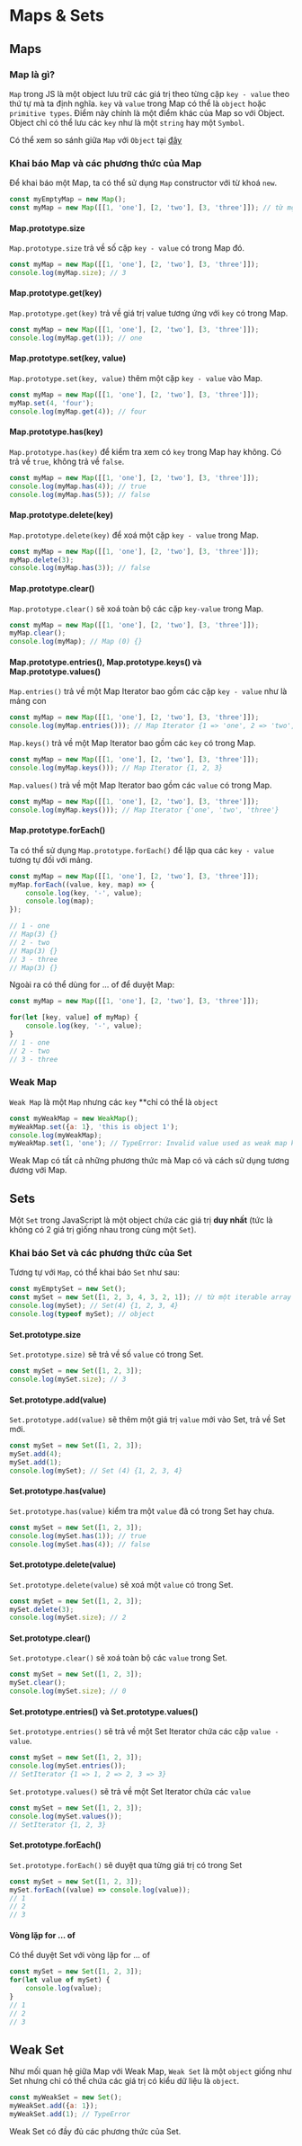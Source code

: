 # Maps & Sets

## Maps

### Map là gì?

`Map` trong JS là một object lưu trữ các giá trị theo từng cặp `key - value` theo thứ tự mà ta
định nghĩa. `key` và `value` trong Map có thể là `object` hoặc `primitive types`. Điểm này
chính là một điểm khác của Map so với Object. Object chỉ có thể lưu các `key` như là một
`string` hay một `Symbol`.

Có thể xem so sánh giữa `Map` với `Object` tại [đây](https://developer.mozilla.org/en-US/docs/Web/JavaScript/Reference/Global_Objects/Map?retiredLocale=vi#objects_vs._maps)

### Khai báo Map và các phương thức của Map

Để khai báo một Map, ta có thể sử dụng `Map` constructor với từ khoá `new`.

```js
const myEmptyMap = new Map();
const myMap = new Map([[1, 'one'], [2, 'two'], [3, 'three']]); // từ một iterable array
```

#### Map.prototype.size

`Map.prototype.size` trả về số cặp `key - value` có trong Map đó.

```js
const myMap = new Map([[1, 'one'], [2, 'two'], [3, 'three']]);
console.log(myMap.size); // 3
```

#### Map.prototype.get(key)

`Map.prototype.get(key)` trả về giá trị value tương ứng với `key` có trong Map.

```js
const myMap = new Map([[1, 'one'], [2, 'two'], [3, 'three']]);
console.log(myMap.get(1)); // one
```
#### Map.prototype.set(key, value)

`Map.prototype.set(key, value)` thêm một cặp `key - value` vào Map.

```js
const myMap = new Map([[1, 'one'], [2, 'two'], [3, 'three']]);
myMap.set(4, 'four');
console.log(myMap.get(4)); // four
```

#### Map.prototype.has(key)

`Map.prototype.has(key)` để kiểm tra xem có `key` trong Map hay không. Có trả về
`true`, không trả về `false`.

```js
const myMap = new Map([[1, 'one'], [2, 'two'], [3, 'three']]);
console.log(myMap.has(4)); // true
console.log(myMap.has(5)); // false
```

#### Map.prototype.delete(key)

`Map.prototype.delete(key)` để xoá một cặp `key - value` trong Map.

```js
const myMap = new Map([[1, 'one'], [2, 'two'], [3, 'three']]);
myMap.delete(3);
console.log(myMap.has(3)); // false
```

#### Map.prototype.clear()

`Map.prototype.clear()` sẽ xoá toàn bộ các cặp `key-value` trong Map.

```js
const myMap = new Map([[1, 'one'], [2, 'two'], [3, 'three']]);
myMap.clear();
console.log(myMap); // Map (0) {}
```

#### Map.prototype.entries(), Map.prototype.keys() và Map.prototype.values()

`Map.entries()` trả về một Map Iterator bao gồm các cặp `key - value` như là mảng con

```js
const myMap = new Map([[1, 'one'], [2, 'two'], [3, 'three']]);
console.log(myMap.entries())); // Map Iterator {1 => 'one', 2 => 'two', 3 => 'three'}
```

`Map.keys()` trả về một Map Iterator bao gồm các `key` có trong Map.

```js
const myMap = new Map([[1, 'one'], [2, 'two'], [3, 'three']]);
console.log(myMap.keys())); // Map Iterator {1, 2, 3}
```

`Map.values()` trả về một Map Iterator bao gồm các `value` có trong Map.

```js
const myMap = new Map([[1, 'one'], [2, 'two'], [3, 'three']]);
console.log(myMap.keys())); // Map Iterator {'one', 'two', 'three'}
```

#### Map.prototype.forEach()

Ta có thể sử dụng `Map.prototype.forEach()` để lặp qua các `key - value` tương tự đối với mảng.

```js
const myMap = new Map([[1, 'one'], [2, 'two'], [3, 'three']]);
myMap.forEach((value, key, map) => {
    console.log(key, '-', value);
    console.log(map);
});

// 1 - one
// Map(3) {}
// 2 - two
// Map(3) {}
// 3 - three
// Map(3) {}
```

Ngoài ra có thể dùng for ... of để duyệt Map:

```js
const myMap = new Map([[1, 'one'], [2, 'two'], [3, 'three']]);

for(let [key, value] of myMap) {
    console.log(key, '-', value);
}
// 1 - one
// 2 - two
// 3 - three
```

### Weak Map

`Weak Map` là một `Map` nhưng các `key` **chỉ có thể là `object`

```js
const myWeakMap = new WeakMap();
myWeakMap.set({a: 1}, 'this is object 1');
console.log(myWeakMap);
myWeakMap.set(1, 'one'); // TypeError: Invalid value used as weak map key
```

Weak Map có tất cả những phương thức mà Map có và cách sử dụng tương đương với Map.




## Sets

Một `Set` trong JavaScript là một object chứa các giá trị **duy nhất** (tức là không có 2 giá trị giống nhau trong cùng một `Set`).

### Khai báo Set và các phương thức của Set

Tương tự với `Map`, có thể khai báo `Set` như sau:

```js
const myEmptySet = new Set();
const mySet = new Set([1, 2, 3, 4, 3, 2, 1]); // từ một iterable array
console.log(mySet); // Set(4) {1, 2, 3, 4}
console.log(typeof mySet); // object
```

#### Set.prototype.size

`Set.prototype.size)` sẽ trả về số `value` có trong Set.

```js
const mySet = new Set([1, 2, 3]);
console.log(mySet.size); // 3
```

#### Set.prototype.add(value)

`Set.prototype.add(value)` sẽ thêm một giá trị `value` mới vào Set, trả về Set mới.

```js
const mySet = new Set([1, 2, 3]);
mySet.add(4);
mySet.add(1);
console.log(mySet); // Set (4) {1, 2, 3, 4}
```

#### Set.prototype.has(value)

`Set.prototype.has(value)` kiểm tra một `value` đã có trong Set hay chưa.

```js
const mySet = new Set([1, 2, 3]);
console.log(mySet.has(1)); // true
console.log(mySet.has(4)); // false
```

#### Set.prototype.delete(value)

`Set.prototype.delete(value)` sẽ xoá một `value` có trong Set.

```js
const mySet = new Set([1, 2, 3]);
mySet.delete(3);
console.log(mySet.size); // 2
```

#### Set.prototype.clear()

`Set.prototype.clear()` sẽ xoá toàn bộ các `value` trong Set.

```js
const mySet = new Set([1, 2, 3]);
mySet.clear();
console.log(mySet.size); // 0
```

#### Set.prototype.entries() và Set.prototype.values()

`Set.prototype.entries()` sẽ trả về một Set Iterator chứa các cặp `value - value`.

```js
const mySet = new Set([1, 2, 3]);
console.log(mySet.entries());
// SetIterator {1 => 1, 2 => 2, 3 => 3}
```

`Set.prototype.values()` sẽ trả về một Set Iterator chứa các `value`

```js
const mySet = new Set([1, 2, 3]);
console.log(mySet.values());
// SetIterator {1, 2, 3}
```

#### Set.prototype.forEach()

`Set.prototype.forEach()` sẽ duyệt qua từng giá trị có trong Set

```js
const mySet = new Set([1, 2, 3]);
mySet.forEach((value) => console.log(value));
// 1
// 2
// 3
```

#### Vòng lặp for ... of

Có thể duyệt Set với vòng lặp for ... of

```js
const mySet = new Set([1, 2, 3]);
for(let value of mySet) {
    console.log(value);
}
// 1
// 2
// 3
```

## Weak Set

Như mối quan hệ giữa Map với Weak Map, `Weak Set` là một `object` giống như Set nhưng
chỉ có thể chứa các giá trị có kiểu dữ liệu là `object`.

```js
const myWeakSet = new Set();
myWeakSet.add({a: 1});
myWeakSet.add(1); // TypeError
```

Weak Set có đầy đủ các phương thức của Set.